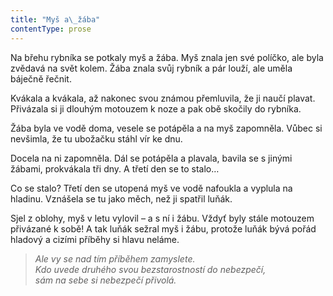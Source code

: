 ```yaml
---
title: "Myš a\_žába"
contentType: prose
---
```


  

Na břehu rybníka se potkaly myš a žába. Myš znala jen své políčko, ale byla zvědavá na svět kolem. Žába znala svůj rybník a pár louží, ale uměla báječně řečnit.

Kvákala a kvákala, až nakonec svou známou přemluvila, že ji naučí plavat. Přivázala si ji dlouhým motouzem k noze a pak obě skočily do rybníka.

Žába byla ve vodě doma, vesele se potápěla a na myš zapomněla. Vůbec si nevšimla, že tu ubožačku stáhl vír ke dnu.

Docela na ni zapomněla. Dál se potápěla a plavala, bavila se s jinými žábami, prokvákala tři dny. A třetí den se to stalo…

Co se stalo? Třetí den se utopená myš ve vodě nafoukla a vyplula na hladinu. Vznášela se tu jako měch, než ji spatřil luňák.

Sjel z oblohy, myš v letu vylovil – a s ní i žábu. Vždyť byly stále motouzem přivázané k sobě! A tak luňák sežral myš i žábu, protože luňák bývá pořád hladový a cizími příběhy si hlavu neláme.

> _Ale vy se nad tím příběhem zamyslete.  
> Kdo uvede druhého svou bezstarostností do nebezpečí,  
> sám na sebe si nebezpečí přivolá._
